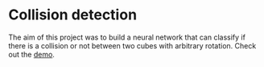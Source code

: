 # Collision detection

The aim of this project was to build a neural network that can classify if there is a collision or not between two cubes with arbitrary rotation. Check out the [demo](https://cquir.github.io/collision-detection/).
